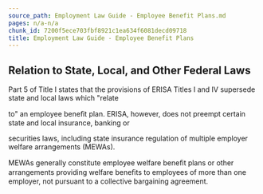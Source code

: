 ```yaml
---
source_path: Employment Law Guide - Employee Benefit Plans.md
pages: n/a-n/a
chunk_id: 7200f5ece703fbf8921c1ea634f6081decd09718
title: Employment Law Guide - Employee Benefit Plans
---
```

## Relation to State, Local, and Other Federal Laws

Part 5 of Title I states that the provisions of ERISA Titles I and IV supersede state and local laws which "relate

to" an employee beneﬁt plan. ERISA, however, does not preempt certain state and local insurance, banking or

securities laws, including state insurance regulation of multiple employer welfare arrangements (MEWAs).

MEWAs generally constitute employee welfare beneﬁt plans or other arrangements providing welfare beneﬁts to employees of more than one employer, not pursuant to a collective bargaining agreement.

